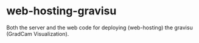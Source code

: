# web-hosting-gravisu
Both the server and the web code for deploying (web-hosting) the gravisu (GradCam Visualization).
